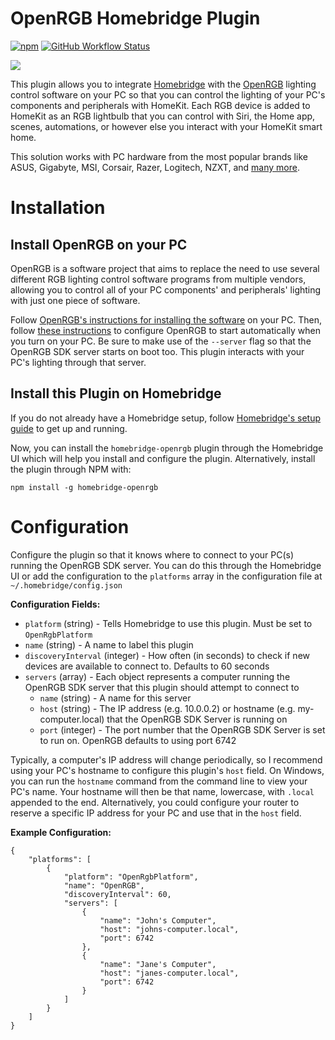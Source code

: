 # OpenRGB Homebridge Plugin
[![npm](https://img.shields.io/npm/v/homebridge-openrgb)](https://www.npmjs.com/package/homebridge-openrgb)
[![GitHub Workflow Status](https://img.shields.io/github/workflow/status/DallasHoff/homebridge-openrgb/Build%20and%20Lint)](https://github.com/DallasHoff/homebridge-openrgb/actions/workflows/build.yml)

![](https://repository-images.githubusercontent.com/381840795/6d85ba00-dc10-11eb-8bac-32f841dd423b)

This plugin allows you to integrate [Homebridge](https://homebridge.io/) with the [OpenRGB](https://gitlab.com/CalcProgrammer1/OpenRGB/-/wikis/home) lighting control software on your PC so that you can control the lighting of your PC's components and peripherals with HomeKit. Each RGB device is added to HomeKit as an RGB lightbulb that you can control with Siri, the Home app, scenes, automations, or however else you interact with your HomeKit smart home.

This solution works with PC hardware from the most popular brands like ASUS, Gigabyte, MSI, Corsair, Razer, Logitech, NZXT, and [many more](https://gitlab.com/CalcProgrammer1/OpenRGB/-/wikis/Supported-Devices).

# Installation

## Install OpenRGB on your PC

OpenRGB is a software project that aims to replace the need to use several different RGB lighting control software programs from multiple vendors, allowing you to control all of your PC components' and peripherals' lighting with just one piece of software.

Follow [OpenRGB's instructions for installing the software](https://gitlab.com/CalcProgrammer1/OpenRGB/-/wikis/OpenRGB-Windows-Setup-and-Usage) on your PC. Then, follow [these instructions](https://gitlab.com/CalcProgrammer1/OpenRGB/-/wikis/Frequently-Asked-Questions#can-i-have-openrgb-start-automatically-when-i-log-in) to configure OpenRGB to start automatically when you turn on your PC. Be sure to make use of the `--server` flag so that the OpenRGB SDK server starts on boot too. This plugin interacts with your PC's lighting through that server.

## Install this Plugin on Homebridge

If you do not already have a Homebridge setup, follow [Homebridge's setup guide](https://github.com/homebridge/homebridge/wiki) to get up and running.

Now, you can install the `homebridge-openrgb` plugin through the Homebridge UI which will help you install and configure the plugin. Alternatively, install the plugin through NPM with: 

    npm install -g homebridge-openrgb

# Configuration

Configure the plugin so that it knows where to connect to your PC(s) running the OpenRGB SDK server. You can do this through the Homebridge UI or add the configuration to the `platforms` array in the configuration file at `~/.homebridge/config.json`

**Configuration Fields:**
* `platform` (string) - Tells Homebridge to use this plugin. Must be set to `OpenRgbPlatform`
* `name` (string) - A name to label this plugin
* `discoveryInterval` (integer) - How often (in seconds) to check if new devices are available to connect to. Defaults to 60 seconds
* `servers` (array) - Each object represents a computer running the OpenRGB SDK server that this plugin should attempt to connect to
    * `name` (string) - A name for this server
    * `host` (string) - The IP address (e.g. 10.0.0.2) or hostname (e.g. my-computer.local) that the OpenRGB SDK Server is running on
    * `port` (integer) - The port number that the OpenRGB SDK Server is set to run on. OpenRGB defaults to using port 6742

Typically, a computer's IP address will change periodically, so I recommend using your PC's hostname to configure this plugin's `host` field. On Windows, you can run the `hostname` command from the command line to view your PC's name. Your hostname will then be that name, lowercase, with `.local` appended to the end. Alternatively, you could configure your router to reserve a specific IP address for your PC and use that in the `host` field.

**Example Configuration:**

    {
        "platforms": [
            {
                "platform": "OpenRgbPlatform",
                "name": "OpenRGB",
                "discoveryInterval": 60,
                "servers": [
                    {
                        "name": "John's Computer",
                        "host": "johns-computer.local",
                        "port": 6742
                    },
                    {
                        "name": "Jane's Computer",
                        "host": "janes-computer.local",
                        "port": 6742
                    }
                ]
            }
        ]
    }